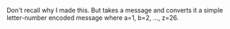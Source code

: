 Don't recall why I made this. But takes a message and converts it a simple letter-number encoded message where a=1, b=2, ..., z=26.
